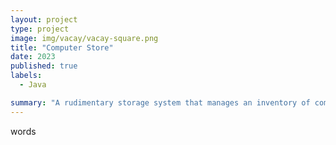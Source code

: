 ```yaml
---
layout: project
type: project
image: img/vacay/vacay-square.png
title: "Computer Store"
date: 2023
published: true
labels:
  - Java

summary: "A rudimentary storage system that manages an inventory of computers."
---
```


words
